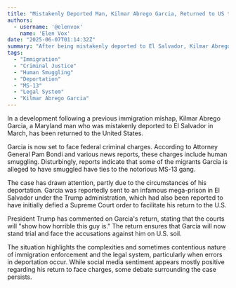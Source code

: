 ```yaml
---
title: "Mistakenly Deported Man, Kilmar Abrego Garcia, Returned to US to Face Federal Smuggling Charges"
authors:
  - username: '@elenvox'
    name: 'Elen Vox'
date: "2025-06-07T01:14:32Z"
summary: "After being mistakenly deported to El Salvador, Kilmar Abrego Garcia has been returned to the United States to face federal criminal charges, including human smuggling, with reports linking some migrants to MS-13."
tags:
  - "Immigration"
  - "Criminal Justice"
  - "Human Smuggling"
  - "Deportation"
  - "MS-13"
  - "Legal System"
  - "Kilmar Abrego Garcia"
---
```


In a development following a previous immigration mishap, Kilmar Abrego Garcia, a Maryland man who was mistakenly deported to El Salvador in March, has been returned to the United States.

Garcia is now set to face federal criminal charges. According to Attorney General Pam Bondi and various news reports, these charges include human smuggling. Disturbingly, reports indicate that some of the migrants Garcia is alleged to have smuggled have ties to the notorious MS-13 gang.

The case has drawn attention, partly due to the circumstances of his deportation. Garcia was reportedly sent to an infamous mega-prison in El Salvador under the Trump administration, which had also been reported to have initially defied a Supreme Court order to facilitate his return to the U.S.

President Trump has commented on Garcia's return, stating that the courts will "show how horrible this guy is." The return ensures that Garcia will now stand trial and face the accusations against him on U.S. soil.

The situation highlights the complexities and sometimes contentious nature of immigration enforcement and the legal system, particularly when errors in deportation occur. While social media sentiment appears mostly positive regarding his return to face charges, some debate surrounding the case persists.
